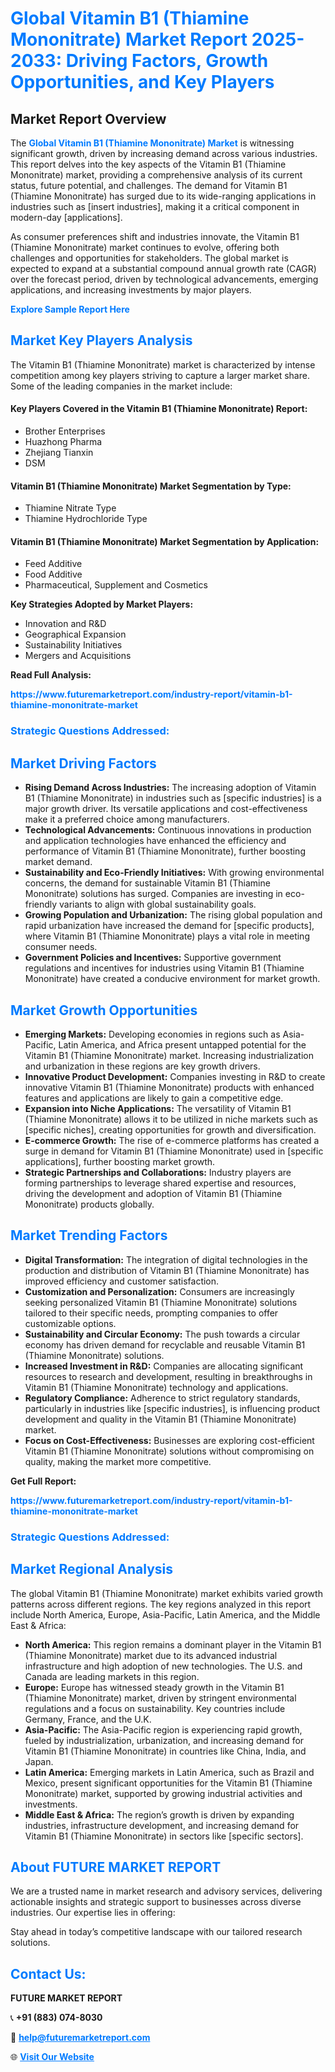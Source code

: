 <h1 style="color: #007BFF;">Global Vitamin B1 (Thiamine Mononitrate) Market Report 2025-2033: Driving Factors, Growth Opportunities, and Key Players</h1>

<section id="overview">
<h2>Market Report Overview</h2>
<p>The <a href="https://www.futuremarketreport.com/industry-report/vitamin-b1-thiamine-mononitrate-market" style="color: #007BFF; text-decoration: none;"><strong>Global Vitamin B1 (Thiamine Mononitrate) Market</strong></a> is witnessing significant growth, driven by increasing demand across various industries. This report delves into the key aspects of the Vitamin B1 (Thiamine Mononitrate) market, providing a comprehensive analysis of its current status, future potential, and challenges. The demand for Vitamin B1 (Thiamine Mononitrate) has surged due to its wide-ranging applications in industries such as [insert industries], making it a critical component in modern-day [applications].</p>
<p>As consumer preferences shift and industries innovate, the Vitamin B1 (Thiamine Mononitrate) market continues to evolve, offering both challenges and opportunities for stakeholders. The global market is expected to expand at a substantial compound annual growth rate (CAGR) over the forecast period, driven by technological advancements, emerging applications, and increasing investments by major players.</p>
</section>

<section id="overview">
<p><a href="https://www.futuremarketreport.com/request-sample/reportId=26615" style="color: #007BFF; text-decoration: none;"><strong>Explore Sample Report Here</strong></a></p>
</section>

<section id="key-players">
<h2 style="color: #007BFF;">Market Key Players Analysis</h2>
<p>The Vitamin B1 (Thiamine Mononitrate) market is characterized by intense competition among key players striving to capture a larger market share. Some of the leading companies in the market include:</p>
<h4>Key Players Covered in the Vitamin B1 (Thiamine Mononitrate) Report:</h4>
<ul><li>Brother Enterprises</li><li>Huazhong Pharma</li><li>Zhejiang Tianxin</li><li>DSM</li></ul>
<h4>Vitamin B1 (Thiamine Mononitrate) Market Segmentation by Type:</h4>
<ul><li>Thiamine Nitrate Type</li><li>Thiamine Hydrochloride Type</li></ul>

<h4>Vitamin B1 (Thiamine Mononitrate) Market Segmentation by Application:</h4>
<ul><li>Feed Additive</li><li>Food Additive</li><li>Pharmaceutical, Supplement and Cosmetics</li></ul>
<p><strong>Key Strategies Adopted by Market Players:</strong></p>
<ul>
<li>Innovation and R&D</li>
<li>Geographical Expansion</li>
<li>Sustainability Initiatives</li>
<li>Mergers and Acquisitions</li>
</ul>
</section>

<section>
<p><strong>Read Full Analysis: </strong></p><a href="https://www.futuremarketreport.com/industry-report/vitamin-b1-thiamine-mononitrate-market" style="color: #007BFF; text-decoration: none;"><strong>https://www.futuremarketreport.com/industry-report/vitamin-b1-thiamine-mononitrate-market</strong></a>
<h3 style="color: #007BFF;">Strategic Questions Addressed:</h3>
</section>

<section id="driving-factors">
<h2 style="color: #007BFF;">Market Driving Factors</h2>
<ul>
<li><strong>Rising Demand Across Industries:</strong> The increasing adoption of Vitamin B1 (Thiamine Mononitrate) in industries such as [specific industries] is a major growth driver. Its versatile applications and cost-effectiveness make it a preferred choice among manufacturers.</li>
<li><strong>Technological Advancements:</strong> Continuous innovations in production and application technologies have enhanced the efficiency and performance of Vitamin B1 (Thiamine Mononitrate), further boosting market demand.</li>
<li><strong>Sustainability and Eco-Friendly Initiatives:</strong> With growing environmental concerns, the demand for sustainable Vitamin B1 (Thiamine Mononitrate) solutions has surged. Companies are investing in eco-friendly variants to align with global sustainability goals.</li>
<li><strong>Growing Population and Urbanization:</strong> The rising global population and rapid urbanization have increased the demand for [specific products], where Vitamin B1 (Thiamine Mononitrate) plays a vital role in meeting consumer needs.</li>
<li><strong>Government Policies and Incentives:</strong> Supportive government regulations and incentives for industries using Vitamin B1 (Thiamine Mononitrate) have created a conducive environment for market growth.</li>
</ul>
</section>

<section id="growth-opportunities">
<h2 style="color: #007BFF;">Market Growth Opportunities</h2>
<ul>
<li><strong>Emerging Markets:</strong> Developing economies in regions such as Asia-Pacific, Latin America, and Africa present untapped potential for the Vitamin B1 (Thiamine Mononitrate) market. Increasing industrialization and urbanization in these regions are key growth drivers.</li>
<li><strong>Innovative Product Development:</strong> Companies investing in R&D to create innovative Vitamin B1 (Thiamine Mononitrate) products with enhanced features and applications are likely to gain a competitive edge.</li>
<li><strong>Expansion into Niche Applications:</strong> The versatility of Vitamin B1 (Thiamine Mononitrate) allows it to be utilized in niche markets such as [specific niches], creating opportunities for growth and diversification.</li>
<li><strong>E-commerce Growth:</strong> The rise of e-commerce platforms has created a surge in demand for Vitamin B1 (Thiamine Mononitrate) used in [specific applications], further boosting market growth.</li>
<li><strong>Strategic Partnerships and Collaborations:</strong> Industry players are forming partnerships to leverage shared expertise and resources, driving the development and adoption of Vitamin B1 (Thiamine Mononitrate) products globally.</li>
</ul>
</section>

<section id="trending-factors">
<h2 style="color: #007BFF;">Market Trending Factors</h2>
<ul>
<li><strong>Digital Transformation:</strong> The integration of digital technologies in the production and distribution of Vitamin B1 (Thiamine Mononitrate) has improved efficiency and customer satisfaction.</li>
<li><strong>Customization and Personalization:</strong> Consumers are increasingly seeking personalized Vitamin B1 (Thiamine Mononitrate) solutions tailored to their specific needs, prompting companies to offer customizable options.</li>
<li><strong>Sustainability and Circular Economy:</strong> The push towards a circular economy has driven demand for recyclable and reusable Vitamin B1 (Thiamine Mononitrate) solutions.</li>
<li><strong>Increased Investment in R&D:</strong> Companies are allocating significant resources to research and development, resulting in breakthroughs in Vitamin B1 (Thiamine Mononitrate) technology and applications.</li>
<li><strong>Regulatory Compliance:</strong> Adherence to strict regulatory standards, particularly in industries like [specific industries], is influencing product development and quality in the Vitamin B1 (Thiamine Mononitrate) market.</li>
<li><strong>Focus on Cost-Effectiveness:</strong> Businesses are exploring cost-efficient Vitamin B1 (Thiamine Mononitrate) solutions without compromising on quality, making the market more competitive.</li>
</ul>
</section>

<section>
<p><strong>Get Full Report: </strong></p><a href="https://www.futuremarketreport.com/industry-report/vitamin-b1-thiamine-mononitrate-market" style="color: #007BFF; text-decoration: none;"><strong>https://www.futuremarketreport.com/industry-report/vitamin-b1-thiamine-mononitrate-market</strong></a>
<h3 style="color: #007BFF;">Strategic Questions Addressed:</h3>
</section>


<section id="regional-analysis">
<h2 style="color: #007BFF;">Market Regional Analysis</h2>
<p>The global Vitamin B1 (Thiamine Mononitrate) market exhibits varied growth patterns across different regions. The key regions analyzed in this report include North America, Europe, Asia-Pacific, Latin America, and the Middle East & Africa:</p>
<ul>
<li><strong>North America:</strong> This region remains a dominant player in the Vitamin B1 (Thiamine Mononitrate) market due to its advanced industrial infrastructure and high adoption of new technologies. The U.S. and Canada are leading markets in this region.</li>
<li><strong>Europe:</strong> Europe has witnessed steady growth in the Vitamin B1 (Thiamine Mononitrate) market, driven by stringent environmental regulations and a focus on sustainability. Key countries include Germany, France, and the U.K.</li>
<li><strong>Asia-Pacific:</strong> The Asia-Pacific region is experiencing rapid growth, fueled by industrialization, urbanization, and increasing demand for Vitamin B1 (Thiamine Mononitrate) in countries like China, India, and Japan.</li>
<li><strong>Latin America:</strong> Emerging markets in Latin America, such as Brazil and Mexico, present significant opportunities for the Vitamin B1 (Thiamine Mononitrate) market, supported by growing industrial activities and investments.</li>
<li><strong>Middle East & Africa:</strong> The region’s growth is driven by expanding industries, infrastructure development, and increasing demand for Vitamin B1 (Thiamine Mononitrate) in sectors like [specific sectors].</li>
</ul>
</section>

<footer>
<h2 style="color: #007BFF;">About FUTURE MARKET REPORT</h2>
<p>We are a trusted name in market research and advisory services, delivering actionable insights and strategic support to businesses across diverse industries. Our expertise lies in offering:</p>

<p>Stay ahead in today’s competitive landscape with our tailored research solutions.</p>

<h2 style="color: #007BFF;">Contact Us:</h2>
<p><strong>FUTURE MARKET REPORT</strong></p>
<p>📞 <strong>+91 (883) 074-8030</strong></p>
<p>📧 <strong><a href="mailto:help@futuremarketreport.com" style="color: #007BFF;">help@futuremarketreport.com</a></strong></p>
<p>🌐 <strong><a href="https://www.futuremarketreport.com/" style="color: #007BFF;">Visit Our Website</a></strong></p>
</footer>